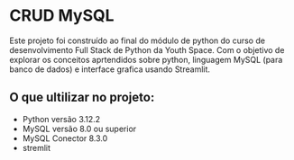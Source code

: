 # CRUD MySQL

Este projeto foi construído ao final do módulo de python do curso de desenvolvimento Full Stack de Python da Youth Space.
Com o objetivo de explorar os conceitos aprtendidos sobre python, linguagem MySQL (para banco de dados) e interface grafica usando Streamlit.

## O que ultilizar no projeto:
- Python versão 3.12.2
- MySQL versão 8.0 ou superior
- MySQL Conector 8.3.0
- stremlit

